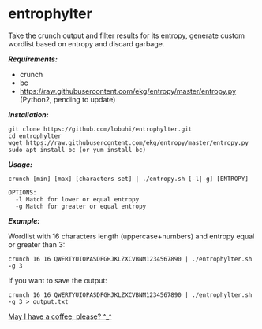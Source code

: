 # entrophylter
Take the crunch output and filter results for its entropy, generate custom wordlist based on entropy and discard garbage.

***Requirements:***
- crunch
- bc
- https://raw.githubusercontent.com/ekg/entropy/master/entropy.py (Python2, pending to update)

***Installation:***
```
git clone https://github.com/lobuhi/entrophylter.git
cd entrophylter
wget https://raw.githubusercontent.com/ekg/entropy/master/entropy.py
sudo apt install bc (or yum install bc)
```
***Usage:***
```
crunch [min] [max] [characters set] | ./entropy.sh [-l|-g] [ENTROPY]

OPTIONS:
  -l Match for lower or equal entropy
  -g Match for greater or equal entropy
```
***Example:***

Wordlist with 16 characters length (uppercase+numbers) and entropy equal or greater than 3:
```
crunch 16 16 QWERTYUIOPASDFGHJKLZXCVBNM1234567890 | ./entrophylter.sh -g 3
```
If you want to save the output:
```
crunch 16 16 QWERTYUIOPASDFGHJKLZXCVBNM1234567890 | ./entrophylter.sh -g 3 > output.txt
```
[May I have a coffee, please? ^_^](https://www.buymeacoffee.com/lobuhi)
